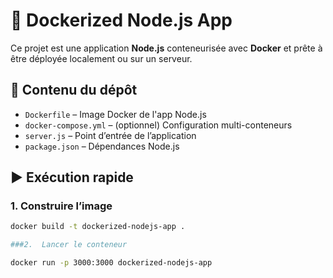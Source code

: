 # 🚀 Dockerized Node.js App

Ce projet est une application **Node.js** conteneurisée avec **Docker** et prête à être déployée localement ou sur un serveur.

## 📁 Contenu du dépôt

- `Dockerfile` – Image Docker de l'app Node.js  
- `docker-compose.yml` – (optionnel) Configuration multi-conteneurs  
- `server.js` – Point d’entrée de l’application  
- `package.json` – Dépendances Node.js

## ▶️ Exécution rapide

### 1. Construire l’image

```bash
docker build -t dockerized-nodejs-app .

###2.  Lancer le conteneur

docker run -p 3000:3000 dockerized-nodejs-app
